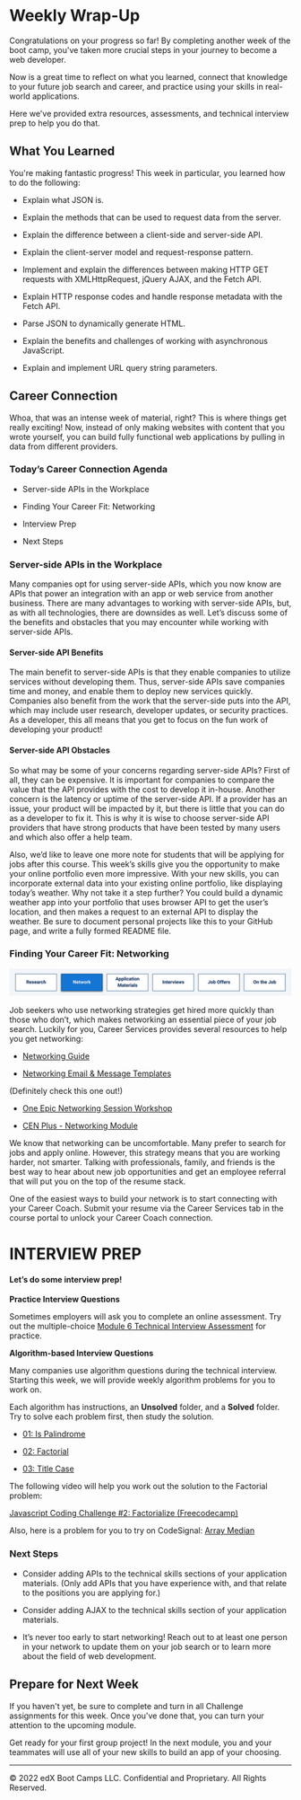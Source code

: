 # Weekly Wrap-Up
Congratulations on your progress so far! By completing another week of the boot camp, you've taken more crucial steps in your journey to become a web developer.

Now is a great time to reflect on what you learned, connect that knowledge to your future job search and career, and practice using your skills in real-world applications.

Here we've provided extra resources, assessments, and technical interview prep to help you do that.

## What You Learned
You're making fantastic progress! This week in particular, you learned how to do the following:

* Explain what JSON is.

* Explain the methods that can be used to request data from the server.

* Explain the difference between a client-side and server-side API.

* Explain the client-server model and request-response pattern.

* Implement and explain the differences between making HTTP GET requests with XMLHttpRequest, jQuery AJAX, and the Fetch API.

* Explain HTTP response codes and handle response metadata with the Fetch API.

* Parse JSON to dynamically generate HTML.

* Explain the benefits and challenges of working with asynchronous JavaScript.

* Explain and implement URL query string parameters.

## Career Connection
Whoa, that was an intense week of material, right? This is where things get really exciting! Now, instead of only making websites with content that you wrote yourself, you can build fully functional web applications by pulling in data from different providers.

### Today’s Career Connection Agenda
* Server-side APIs in the Workplace

* Finding Your Career Fit: Networking

* Interview Prep

* Next Steps

### Server-side APIs in the Workplace
Many companies opt for using server-side APIs, which you now know are APIs that power an integration with an app or web service from another business. There are many advantages to working with server-side APIs, but, as with all technologies, there are downsides as well. Let’s discuss some of the benefits and obstacles that you may encounter while working with server-side APIs.

#### Server-side API Benefits
The main benefit to server-side APIs is that they enable companies to utilize services without developing them. Thus, server-side APIs save companies time and money, and enable them to deploy new services quickly. Companies also benefit from the work that the server-side puts into the API, which may include user research, developer updates, or security practices. As a developer, this all means that you get to focus on the fun work of developing your product!

#### Server-side API Obstacles
So what may be some of your concerns regarding server-side APIs? First of all, they can be expensive. It is important for companies to compare the value that the API provides with the cost to develop it in-house. Another concern is the latency or uptime of the server-side API. If a provider has an issue, your product will be impacted by it, but there is little that you can do as a developer to fix it. This is why it is wise to choose server-side API providers that have strong products that have been tested by many users and which also offer a help team.

Also, we’d like to leave one more note for students that will be applying for jobs after this course. This week’s skills give you the opportunity to make your online portfolio even more impressive. With your new skills, you can incorporate external data into your existing online portfolio, like displaying today’s weather. Why not take it a step further? You could build a dynamic weather app into your portfolio that uses browser API to get the user’s location, and then makes a request to an external API to display the weather. Be sure to document personal projects like this to your GitHub page, and write a fully formed README file.

### Finding Your Career Fit: Networking
![](../../../images/coding-career-connection-network.png)

Job seekers who use networking strategies get hired more quickly than those who don’t, which makes networking an essential piece of your job search. Luckily for you, Career Services provides several resources to help you get networking:
* [Networking Guide](https://careernetwork.2u.com/articles/networking-guide/)

* [Networking Email & Message Templates](https://careernetwork.2u.com/articles/outreach-templates-resources/)

(Definitely check this one out!)
* [One Epic Networking Session Workshop](https://careernetwork.2u.com/events/#upcoming)

* [CEN Plus - Networking Module](https://bit.ly/CENPlus)

We know that networking can be uncomfortable. Many prefer to search for jobs and apply online. However, this strategy means that you are working harder, not smarter. Talking with professionals, family, and friends is the best way to hear about new job opportunities and get an employee referral that will put you on the top of the resume stack.

One of the easiest ways to build your network is to start connecting with your Career Coach. Submit your resume via the Career Services tab in the course portal to unlock your Career Coach connection.

# INTERVIEW PREP
#### Let’s do some interview prep!

**Practice Interview Questions**

Sometimes employers will ask you to complete an online assessment. Try out the multiple-choice [Module 6 Technical Interview Assessment](https://forms.gle/xcqMRiysBemJpvz78) for practice.

**Algorithm-based Interview Questions**

Many companies use algorithm questions during the technical interview. Starting this week, we will provide weekly algorithm problems for you to work on.

Each algorithm has instructions, an **Unsolved** folder, and a **Solved** folder. Try to solve each problem first, then study the solution.

* [01: Is Palindrome](https://static.fullstack-bootcamp.com/algorithms/06-Server-Side-APIs/01-is-palindrome.zip)

* [02: Factorial](https://static.fullstack-bootcamp.com/algorithms/06-Server-Side-APIs/02-factorial.zip)

* [03: Title Case](https://static.fullstack-bootcamp.com/algorithms/06-Server-Side-APIs/03-title-case.zip)

The following video will help you work out the solution to the Factorial problem:

[Javascript Coding Challenge #2: Factorialize (Freecodecamp)](https://www.youtube.com/watch?v=4ADnpDUQFvc)

Also, here is a problem for you to try on CodeSignal: [Array Median](https://app.codesignal.com/public-test/KXE5b7L3CPKSdYkzh/35X8aLqz9hNStg)

### Next Steps
* Consider adding APIs to the technical skills sections of your application materials. (Only add APIs that you have experience with, and that relate to the positions you are applying for.)

* Consider adding AJAX to the technical skills section of your application materials.

* It’s never too early to start networking! Reach out to at least one person in your network to update them on your job search or to learn more about the field of web development.

## Prepare for Next Week
If you haven't yet, be sure to complete and turn in all Challenge assignments for this week. Once you've done that, you can turn your attention to the upcoming module.

Get ready for your first group project! In the next module, you and your teammates will use all of your new skills to build an app of your choosing.

---
© 2022 edX Boot Camps LLC. Confidential and Proprietary. All Rights Reserved.
